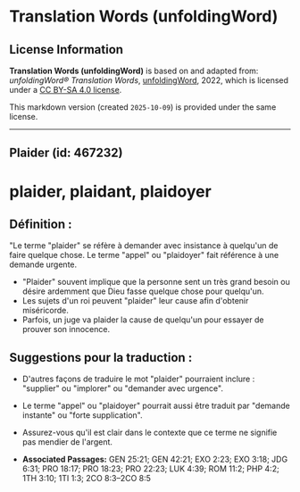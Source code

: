 # Translation Words (unfoldingWord)

## License Information

**Translation Words (unfoldingWord)** is based on and adapted from: _unfoldingWord® Translation Words_, [unfoldingWord](https://unfoldingword.org/utw), 2022, which is licensed under a [CC BY-SA 4.0 license](https://creativecommons.org/licenses/by-sa/4.0/legalcode.en).

This markdown version (created `2025-10-09`) is provided under the same license.



--------------------------------

## Plaider (id: 467232)

plaider, plaidant, plaidoyer
============================

Définition :
------------

"Le terme "plaider" se réfère à demander avec insistance à quelqu'un de faire quelque chose. Le terme "appel" ou "plaidoyer" fait référence à une demande urgente.

* "Plaider" souvent implique que la personne sent un très grand besoin ou désire ardemment que Dieu fasse quelque chose pour quelqu'un.
* Les sujets d'un roi peuvent "plaider" leur cause afin d'obtenir miséricorde.
* Parfois, un juge va plaider la cause de quelqu'un pour essayer de prouver son innocence.

Suggestions pour la traduction :
--------------------------------

* D'autres façons de traduire le mot "plaider" pourraient inclure : "supplier" ou "implorer" ou "demander avec urgence".
* Le terme "appel" ou "plaidoyer" pourrait aussi être traduit par "demande instante" ou "forte supplication".
* Assurez\-vous qu'il est clair dans le contexte que ce terme ne signifie pas mendier de l'argent.

* **Associated Passages:** GEN 25:21; GEN 42:21; EXO 2:23; EXO 3:18; JDG 6:31; PRO 18:17; PRO 18:23; PRO 22:23; LUK 4:39; ROM 11:2; PHP 4:2; 1TH 3:10; 1TI 1:3; 2CO 8:3–2CO 8:5

